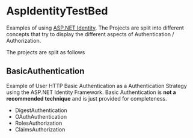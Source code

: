 # AspIdentityTestBed
Examples of using [ASP.NET Identity](http://www.asp.net/identity). The Projects are split into different concepts that try to display the different 
aspects of Authentication / Authorization.

The projects are split as follows

## BasicAuthentication

Example of User HTTP Basic Authentication as a Authentication Strategy using the ASP.NET Identity Framework.
Basic Authentication is **not a recommended technique** and is just provided for completeness.

* DigestAuthentication
* OAuthAuthentication
* RolesAuthorization
* ClaimsAuthorization

